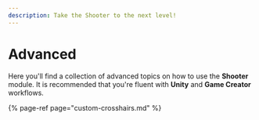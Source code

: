 ```yaml
---
description: Take the Shooter to the next level!
---
```


# Advanced

Here you'll find a collection of advanced topics on how to use the **Shooter** module. It is recommended that you're fluent with **Unity** and **Game Creator** workflows.

{% page-ref page="custom-crosshairs.md" %}



